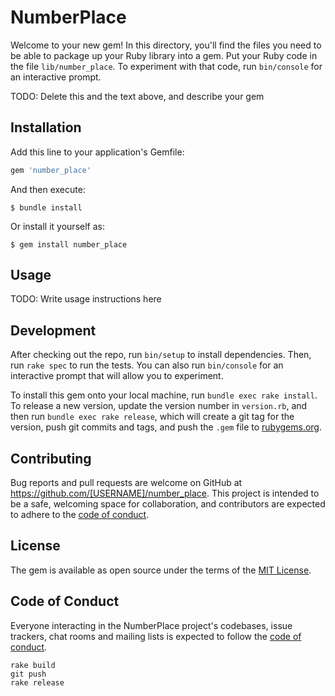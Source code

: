 # NumberPlace

Welcome to your new gem! In this directory, you'll find the files you need to be able to package up your Ruby library into a gem. Put your Ruby code in the file `lib/number_place`. To experiment with that code, run `bin/console` for an interactive prompt.

TODO: Delete this and the text above, and describe your gem

## Installation

Add this line to your application's Gemfile:

```ruby
gem 'number_place'
```

And then execute:

    $ bundle install

Or install it yourself as:

    $ gem install number_place

## Usage

TODO: Write usage instructions here

## Development

After checking out the repo, run `bin/setup` to install dependencies. Then, run `rake spec` to run the tests. You can also run `bin/console` for an interactive prompt that will allow you to experiment.

To install this gem onto your local machine, run `bundle exec rake install`. To release a new version, update the version number in `version.rb`, and then run `bundle exec rake release`, which will create a git tag for the version, push git commits and tags, and push the `.gem` file to [rubygems.org](https://rubygems.org).

## Contributing

Bug reports and pull requests are welcome on GitHub at https://github.com/[USERNAME]/number_place. This project is intended to be a safe, welcoming space for collaboration, and contributors are expected to adhere to the [code of conduct](https://github.com/[USERNAME]/number_place/blob/master/CODE_OF_CONDUCT.md).


## License

The gem is available as open source under the terms of the [MIT License](https://opensource.org/licenses/MIT).

## Code of Conduct

Everyone interacting in the NumberPlace project's codebases, issue trackers, chat rooms and mailing lists is expected to follow the [code of conduct](https://github.com/[USERNAME]/number_place/blob/master/CODE_OF_CONDUCT.md).



```
rake build
git push
rake release
```

